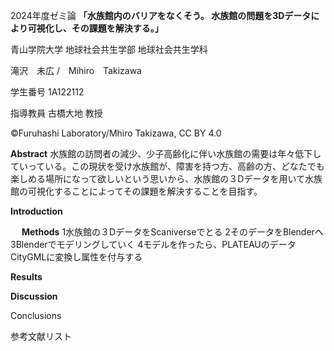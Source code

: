 
2024年度ゼミ論
**「水族館内のバリアをなくそう。
水族館の問題を3Dデータにより可視化し、その課題を解決する。」**

青山学院大学 地球社会共生学部 地球社会共生学科

滝沢　未広 /　Mihiro　Takizawa

学生番号 1A122112

指導教員 古橋大地 教授

©︎Furuhashi Laboratory/Mhiro Takizawa, CC BY 4.0

**Abstract**
水族館の訪問者の減少、少子高齢化に伴い水族館の需要は年々低下していっている。この現状を受け水族館が、障害を持つ方、高齢の方、どなたでも楽しめる場所になって欲しいという思いから、水族館の３Dデータを用いて水族館の可視化することによってその課題を解決することを目指す。

**Introduction**

　
**Methods**
1水族館の３DデータをScaniverseでとる
2そのデータをBlenderへ
3Blenderでモデリングしていく
4モデルを作ったら、PLATEAUのデータCityGMLに変換し属性を付与する

**Results**

**Discussion**


Conclusions


参考文献リスト

